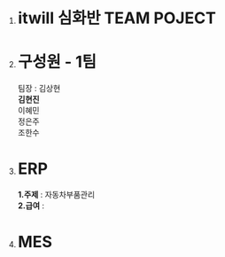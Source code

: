 1. # itwill 심화반 TEAM POJECT

1. # 구성원 - 1팀
    팀장 : 김상현    
    __김현진__   
    이혜민   
    정은주   
    조한수   


1. # ERP
    __1.주제__   : 자동차부품관리   
    __2.급여__   : 


1. # MES